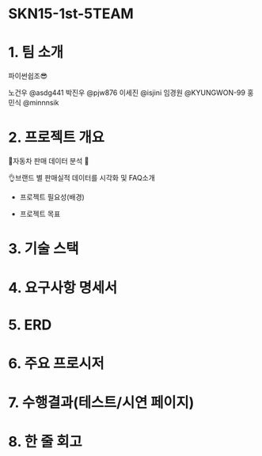 # SKN15-1st-5TEAM

# 1. 팀 소개

파이썬쉽조😎

노건우 @asdg441   박진우 @pjw876    이세진 @isjini     임경원 @KYUNGWON-99     홍민식 @minnnsik



# 2. 프로젝트 개요

🚗자동차 판매 데이터 분석 🚗

👌브랜드 별 판매실적 데이터를 시각화 및 FAQ소개 
- 프로젝트 필요성(배경)


- 프로젝트 목표

 

# 3. 기술 스택

 

# 4. 요구사항 명세서

 

# 5. ERD

 

# 6. 주요 프로시저

 

# 7. 수행결과(테스트/시연 페이지)

 

# 8. 한 줄 회고
